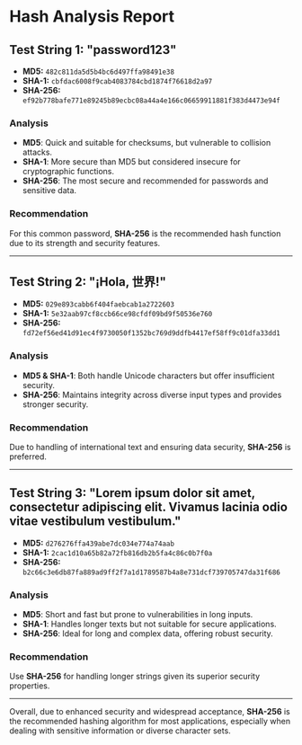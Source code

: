 # Hash Analysis Report

## Test String 1: "password123"

- **MD5:** `482c811da5d5b4bc6d497ffa98491e38`
- **SHA-1:** `cbfdac6008f9cab4083784cbd1874f76618d2a97`
- **SHA-256:** `ef92b778bafe771e89245b89ecbc08a44a4e166c06659911881f383d4473e94f`

### Analysis
- **MD5**: Quick and suitable for checksums, but vulnerable to collision attacks.
- **SHA-1**: More secure than MD5 but considered insecure for cryptographic functions.
- **SHA-256**: The most secure and recommended for passwords and sensitive data.

### Recommendation
For this common password, **SHA-256** is the recommended hash function due to its strength and security features.

---

## Test String 2: "¡Hola, 世界!"

- **MD5:** `029e893cabb6f404faebcab1a2722603`
- **SHA-1:** `5e32aab97cf8ccb66ce98cfdf09bd9f50536e760`
- **SHA-256:** `fd72ef56ed41d91ec4f9730050f1352bc769d9ddfb4417ef58ff9c01dfa33dd1`

### Analysis
- **MD5 & SHA-1**: Both handle Unicode characters but offer insufficient security.
- **SHA-256**: Maintains integrity across diverse input types and provides stronger security.

### Recommendation
Due to handling of international text and ensuring data security, **SHA-256** is preferred.

---

## Test String 3: "Lorem ipsum dolor sit amet, consectetur adipiscing elit. Vivamus lacinia odio vitae vestibulum vestibulum."

- **MD5:** `d276276ffa439abe7dc034e774a74aab`
- **SHA-1:** `2cac1d10a65b82a72fb816db2b5fa4c86c0b7f0a`
- **SHA-256:** `b2c66c3e6db87fa889ad9ff2f7a1d1789587b4a8e731dcf739705747da31f686`

### Analysis
- **MD5**: Short and fast but prone to vulnerabilities in long inputs.
- **SHA-1**: Handles longer texts but not suitable for secure applications.
- **SHA-256**: Ideal for long and complex data, offering robust security.

### Recommendation
Use **SHA-256** for handling longer strings given its superior security properties.

---

Overall, due to enhanced security and widespread acceptance, **SHA-256** is the recommended hashing algorithm for most applications, especially when dealing with sensitive information or diverse character sets.